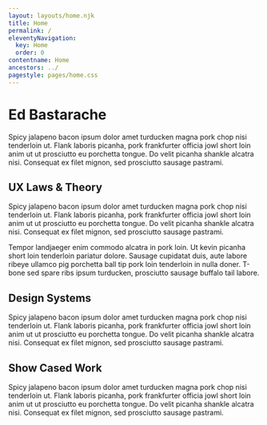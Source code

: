 ```yaml
---
layout: layouts/home.njk
title: Home
permalink: /
eleventyNavigation:
  key: Home
  order: 0
contentname: Home
ancestors: ../
pagestyle: pages/home.css
---
```


# Ed Bastarache

Spicy jalapeno bacon ipsum dolor amet turducken magna pork chop nisi tenderloin ut. Flank laboris picanha, pork frankfurter officia jowl short loin anim ut ut prosciutto eu porchetta tongue. Do velit picanha shankle alcatra nisi. Consequat ex filet mignon, sed prosciutto sausage pastrami.

<section class="content">

## UX Laws & Theory

Spicy jalapeno bacon ipsum dolor amet turducken magna pork chop nisi tenderloin ut. Flank laboris picanha, pork frankfurter officia jowl short loin anim ut ut prosciutto eu porchetta tongue. Do velit picanha shankle alcatra nisi. Consequat ex filet mignon, sed prosciutto sausage pastrami.

Tempor landjaeger enim commodo alcatra in pork loin. Ut kevin picanha short loin tenderloin pariatur dolore. Sausage cupidatat duis, aute labore ribeye ullamco pig porchetta ball tip pork loin tenderloin in nulla doner. T-bone sed spare ribs ipsum turducken, prosciutto sausage buffalo tail labore.

</section>
<section class="content">

## Design Systems

Spicy jalapeno bacon ipsum dolor amet turducken magna pork chop nisi tenderloin ut. Flank laboris picanha, pork frankfurter officia jowl short loin anim ut ut prosciutto eu porchetta tongue. Do velit picanha shankle alcatra nisi. Consequat ex filet mignon, sed prosciutto sausage pastrami.

</section>
<section class="content">

## Show Cased Work

Spicy jalapeno bacon ipsum dolor amet turducken magna pork chop nisi tenderloin ut. Flank laboris picanha, pork frankfurter officia jowl short loin anim ut ut prosciutto eu porchetta tongue. Do velit picanha shankle alcatra nisi. Consequat ex filet mignon, sed prosciutto sausage pastrami.

</section>
